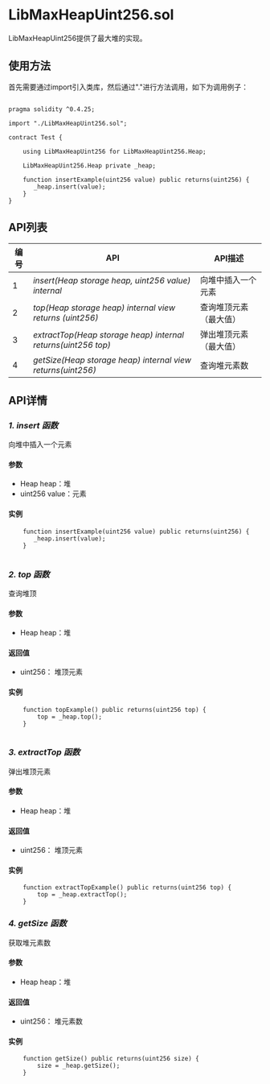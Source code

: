 ﻿# LibMaxHeapUint256.sol

LibMaxHeapUint256提供了最大堆的实现。

## 使用方法

首先需要通过import引入类库，然后通过"."进行方法调用，如下为调用例子：

```

pragma solidity ^0.4.25;

import "./LibMaxHeapUint256.sol";

contract Test {
    
    using LibMaxHeapUint256 for LibMaxHeapUint256.Heap;
    
    LibMaxHeapUint256.Heap private _heap;
    
    function insertExample(uint256 value) public returns(uint256) {
       _heap.insert(value);
    }
}
```


## API列表

编号 | API | API描述
---|---|---
1 | *insert(Heap storage heap, uint256 value) internal* | 向堆中插入一个元素
2 | *top(Heap storage heap) internal view returns (uint256)* |查询堆顶元素（最大值）
3 | *extractTop(Heap storage heap) internal returns(uint256 top)* |弹出堆顶元素（最大值）
4 | *getSize(Heap storage heap) internal view returns(uint256)* | 查询堆元素数

## API详情

### ***1. insert 函数***

向堆中插入一个元素

#### 参数

- Heap heap：堆
- uint256 value：元素

#### 实例

```
    function insertExample(uint256 value) public returns(uint256) {
       _heap.insert(value);
    }
    
```
### ***2. top 函数***

查询堆顶

#### 参数

- Heap heap：堆

#### 返回值

- uint256： 堆顶元素

#### 实例

```
    function topExample() public returns(uint256 top) {
        top = _heap.top();
    }
    
```
### ***3. extractTop 函数***

弹出堆顶元素

#### 参数

- Heap heap：堆

#### 返回值

- uint256： 堆顶元素

#### 实例

```
    function extractTopExample() public returns(uint256 top) {
        top = _heap.extractTop();
    }
```

### ***4. getSize 函数***

获取堆元素数

#### 参数

- Heap heap：堆

#### 返回值

- uint256： 堆元素数

#### 实例

```
    function getSize() public returns(uint256 size) {
        size = _heap.getSize();
    }
```